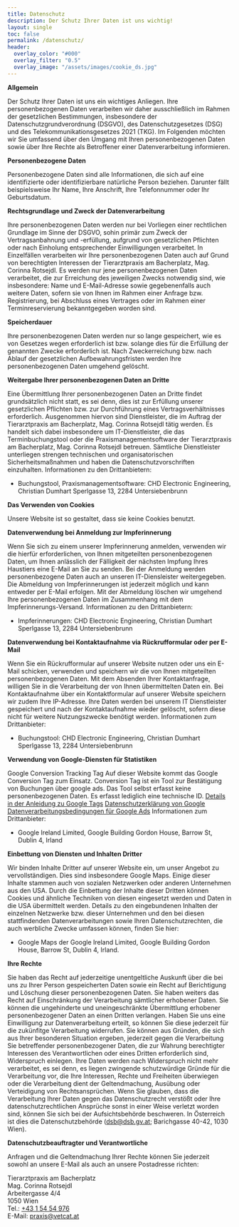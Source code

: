 ```yaml
---
title: Datenschutz
description: Der Schutz Ihrer Daten ist uns wichtig!
layout: single
toc: false
permalink: /datenschutz/
header:
  overlay_color: "#000"
  overlay_filter: "0.5"
  overlay_image: "/assets/images/cookie_ds.jpg"
---
```


**Allgemein** 

Der Schutz Ihrer Daten ist uns ein wichtiges Anliegen. Ihre personenbezogenen Daten verarbeiten wir daher ausschließlich im Rahmen der gesetzlichen Bestimmungen, insbesondere der Datenschutzgrundverordnung (DSGVO), des Datenschutzgesetzes (DSG) und des Telekommunikationsgesetzes 2021 (TKG). Im Folgenden möchten wir Sie umfassend über den Umgang mit Ihren personenbezogenen Daten sowie über Ihre Rechte als Betroffener einer Datenverarbeitung informieren. 

**Personenbezogene Daten**

Personenbezogene Daten sind alle Informationen, die sich auf eine identifizierte oder identifizierbare natürliche Person beziehen. Darunter fällt beispielsweise Ihr Name, Ihre Anschrift, Ihre Telefonnummer oder Ihr Geburtsdatum. 

**Rechtsgrundlage und Zweck der Datenverarbeitung**

Ihre personenbezogenen Daten werden nur bei Vorliegen einer rechtlichen Grundlage im Sinne der DSGVO, sohin primär zum Zweck der Vertragsanbahnung und -erfüllung, aufgrund von gesetzlichen Pflichten oder nach Einholung entsprechender Einwilligungen verarbeitet. 
In Einzelfällen verarbeiten wir Ihre personenbezogenen Daten auch auf Grund von berechtigten Interessen der Tierarztpraxis am Bacherplatz, Mag. Corinna Rotsejdl. Es werden nur jene personenbezogenen Daten verarbeitet, die zur Erreichung des jeweiligen Zwecks notwendig sind, wie insbesondere: Name und E-Mail-Adresse sowie gegebenenfalls auch weitere Daten, sofern sie von Ihnen im Rahmen einer Anfrage bzw. Registrierung, bei Abschluss eines Vertrages oder im Rahmen einer Terminreservierung bekanntgegeben worden sind. 

**Speicherdauer**

Ihre personenbezogenen Daten werden nur so lange gespeichert, wie es von Gesetzes wegen erforderlich ist bzw. solange dies für die Erfüllung der genannten Zwecke erforderlich ist. Nach Zweckerreichung bzw. nach Ablauf der gesetzlichen Aufbewahrungsfristen werden Ihre personenbezogenen Daten umgehend gelöscht. 

**Weitergabe Ihrer personenbezogenen Daten an Dritte**

Eine Übermittlung Ihrer personenbezogenen Daten an Dritte findet grundsätzlich nicht statt, es sei denn, dies ist zur Erfüllung unserer gesetzlichen Pflichten bzw. zur Durchführung eines Vertragsverhältnisses erforderlich. 
Ausgenommen hiervon sind Dienstleister, die im Auftrag der Tierarztpraxis am Bacherplatz, Mag. Corinna Rotsejdl tätig werden. Es handelt sich dabei insbesondere um IT-Dienstleister, die das Terminbuchungstool oder die Praxismanagementsoftware der Tierarztpraxis am Bacherplatz, Mag. Corinna Rotsejdl betreuen. Sämtliche Dienstleister unterliegen strengen technischen und organisatorischen Sicherheitsmaßnahmen und haben die Datenschutzvorschriften einzuhalten. 
Informationen zu den Drittanbietern:
-	Buchungstool, Praxismanagementsoftware: CHD Electronic Engineering, Christian Dumhart Sperlgasse 13, 2284 Untersiebenbrunn

**Das Verwenden von Cookies**

Unsere Website ist so gestaltet, dass sie keine Cookies benutzt.

**Datenverwendung bei Anmeldung zur Impferinnerung**

Wenn Sie sich zu einem unserer Impferinnerung anmelden, verwenden wir die hierfür erforderlichen, von Ihnen mitgeteilten personenbezogenen Daten, um Ihnen anlässlich der Fälligkeit der nächsten Impfung Ihres Haustiers eine E-Mail an Sie zu senden. Bei der Anmeldung werden personenbezogene Daten auch an unseren IT-Diensleister weitergegeben. Die Abmeldung von Impferinnerungen ist jederzeit möglich und kann entweder per E-Mail erfolgen. Mit der Abmeldung löschen wir umgehend Ihre personenbezogenen Daten im Zusammenhang mit dem Impferinnerungs-Versand.
Informationen zu den Drittanbietern:
-	Impferinnerungen: CHD Electronic Engineering, Christian Dumhart Sperlgasse 13, 2284 Untersiebenbrunn

**Datenverwendung bei Kontaktaufnahme via Rückrufformular oder per E-Mail**

Wenn Sie ein Rückrufformular auf unserer Website nutzen oder uns ein E-Mail schicken, verwenden und speichern wir die von Ihnen mitgeteilten personenbezogenen Daten. Mit dem Absenden Ihrer Kontaktanfrage, willigen Sie in die Verarbeitung der von Ihnen übermittelten Daten ein. Bei Kontaktaufnahme über ein Kontaktformular auf unserer Website speichern wir zudem Ihre IP-Adresse. Ihre Daten werden bei unserem IT Dienstleister gespeichert und nach der Kontaktaufnahme wieder gelöscht, sofern diese nicht für weitere Nutzungszwecke benötigt werden. 
Informationen zum Drittanbieter:
-	Buchungstool: CHD Electronic Engineering, Christian Dumhart Sperlgasse 13, 2284 Untersiebenbrunn

**Verwendung von Google-Diensten für Statistiken**

Google Conversion Tracking Tag 
Auf dieser Website kommt das Google Conversion Tag zum Einsatz. Conversion Tag ist ein Tool zur Bestätigung von Buchungen über google ads. Das Tool selbst erfasst keine personenbezogenen Daten. Es erfasst lediglich eine technische ID. 
[Details in der Anleidung zu Google Tags](https://developers.google.com/tag-platform/devguides/cross-domain)
[Datenschutzerklärung von Google](https://policies.google.com/privacy)
[Datenverarbeitungsbedingungen für Google Ads](https://privacy.google.com/businesses/processorterms/)
Informationen zum Drittanbieter:
-	Google Ireland Limited, Google Building Gordon House, Barrow St, Dublin 4, Irland

**Einbettung von Diensten und Inhalten Dritter**

Wir binden Inhalte Dritter auf unserer Website ein, um unser Angebot zu vervollständigen. Dies sind insbesondere Google Maps. Einige dieser Inhalte stammen auch von sozialen Netzwerken oder anderen Unternehmen aus den USA. Durch die Einbettung der Inhalte dieser Dritten können Cookies und ähnliche Techniken von diesen eingesetzt werden und Daten in die USA übermittelt werden. Details zu den eingebundenen Inhalten der einzelnen Netzwerke bzw. dieser Unternehmen und den bei diesen stattfindenden Datenverarbeitungen sowie Ihren Datenschutzrechten, die auch werbliche Zwecke umfassen können, finden Sie hier:
-	Google Maps der Google Ireland Limited, Google Building Gordon House, Barrow St, Dublin 4, Irland.


**Ihre Rechte**

Sie haben das Recht auf jederzeitige unentgeltliche Auskunft über die bei uns zu Ihrer Person gespeicherten Daten sowie ein Recht auf Berichtigung und Löschung dieser personenbezogenen Daten. Sie haben weiters das Recht auf Einschränkung der Verarbeitung sämtlicher erhobener Daten. Sie können die ungehinderte und uneingeschränkte Übermittlung erhobener personenbezogener Daten an einen Dritten verlangen. Haben Sie uns eine Einwilligung zur Datenverarbeitung erteilt, so können Sie diese jederzeit für die zukünfitge Verarbeitung widerrufen. 
Sie können aus Gründen, die sich aus Ihrer besonderen Situation ergeben, jederzeit gegen die Verarbeitung Sie betreffender personenbezogener Daten, die zur Wahrung berechtigter Interessen des Verantwortlichen oder eines Dritten erforderlich sind, Widerspruch einlegen. Ihre Daten werden nach Widerspruch nicht mehr verarbeitet, es sei denn, es liegen zwingende schutzwürdige Gründe für die Verarbeitung vor, die Ihre Interessen, Rechte und Freiheiten überwiegen oder die Verarbeitung dient der Geltendmachung, Ausübung oder Verteidigung von Rechtsansprüchen. 
Wenn Sie glauben, dass die Verarbeitung Ihrer Daten gegen das Datenschutzrecht verstößt oder Ihre datenschutzrechtlichen Ansprüche sonst in einer Weise verletzt worden sind, können Sie sich bei der Aufsichtsbehörde beschweren. In Österreich ist dies die Datenschutzbehörde (dsb@dsb.gv.at; Barichgasse 40-42, 1030 Wien).  

**Datenschutzbeauftragter und Verantwortliche**

Anfragen und die Geltendmachung Ihrer Rechte können Sie jederzeit sowohl an unsere E-Mail als auch an unsere Postadresse richten:<br />

Tierarztpraxis am Bacherplatz<br />
Mag. Corinna Rotsejdl<br />
Arbeitergasse 4/4<br />
1050 Wien<br />
Tel.: <a href="tel:+43 1 54 54 976">+43 1 54 54 976</a><br />
E-Mail: <i class="fas fa-fw fa-envelope"></i> <a href="mailto:praxis@vetcat.at">praxis@vetcat.at</a>  